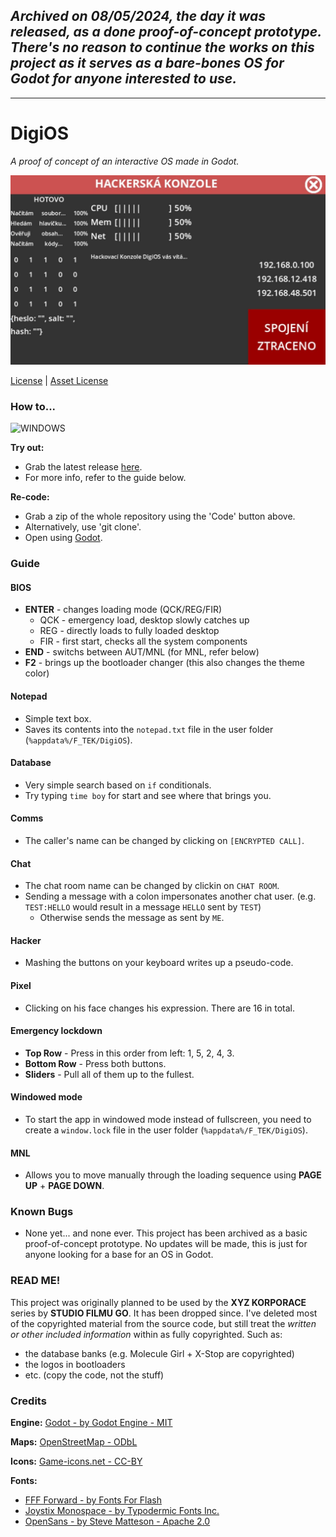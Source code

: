 ## ***Archived on 08/05/2024, the day it was released, as a done proof-of-concept prototype. There's no reason to continue the works on this project as it serves as a bare-bones OS for Godot for anyone interested to use.***

---

# DigiOS

*A proof of concept of an interactive OS made in Godot.*

![Game screenshot](APP.jpg)

[License](https://github.com/FTEdianiaK/digios/blob/main/LICENSE) | [Asset License](https://creativecommons.org/licenses/by-sa/4.0/)

### How to...
![WINDOWS](https://img.shields.io/badge/WINDOWS-blue?style=for-the-badge)

**Try out:**

- Grab the latest release [here](https://github.com/FTEdianiaK/digios/releases/latest).
- For more info, refer to the guide below.

**Re-code:**
- Grab a zip of the whole repository using the 'Code' button above.
- Alternatively, use 'git clone'.
- Open using [Godot](https://godotengine.org/).

### Guide

#### BIOS

- **ENTER** - changes loading mode (QCK/REG/FIR)
  - QCK - emergency load, desktop slowly catches up
  - REG - directly loads to fully loaded desktop
  - FIR - first start, checks all the system components
- **END** - switchs between AUT/MNL (for MNL, refer below)
- **F2** - brings up the bootloader changer (this also changes the theme color)

#### Notepad

- Simple text box.
- Saves its contents into the `notepad.txt` file in the user folder (`%appdata%/F_TEK/DigiOS`).

#### Database

- Very simple search based on `if` conditionals.
- Try typing `time boy` for start and see where that brings you.

#### Comms

- The caller's name can be changed by clicking on `[ENCRYPTED CALL]`.

#### Chat

- The chat room name can be changed by clickin on `CHAT ROOM`.
- Sending a message with a colon impersonates another chat user. (e.g. `TEST:HELLO` would result in a message `HELLO` sent by `TEST`)
  - Otherwise sends the message as sent by `ME`.

#### Hacker

- Mashing the buttons on your keyboard writes up a pseudo-code.

#### Pixel

- Clicking on his face changes his expression. There are 16 in total.

#### Emergency lockdown

- **Top Row** - Press in this order from left: 1, 5, 2, 4, 3.
- **Bottom Row** - Press both buttons.
- **Sliders** - Pull all of them up to the fullest.

#### Windowed mode

- To start the app in windowed mode instead of fullscreen, you need to create a `window.lock` file in the user folder (`%appdata%/F_TEK/DigiOS`).

#### MNL

- Allows you to move manually through the loading sequence using **PAGE UP** + **PAGE DOWN**.

### Known Bugs

- None yet... and none ever. This project has been archived as a basic proof-of-concept prototype. No updates will be made, this is just for anyone looking for a base for an OS in Godot.

### READ ME!

This project was originally planned to be used by the **XYZ KORPORACE** series by **STUDIO FILMU GO**. It has been dropped since. I've deleted most of the copyrighted material from the source code, but still treat the *written or other included information* within as fully copyrighted. Such as:

- the database banks (e.g. Molecule Girl + X-Stop are copyrighted)
- the logos in bootloaders
- etc. (copy the code, not the stuff)

### Credits

**Engine:** [Godot - by Godot Engine - MIT](https://godotengine.org/)

**Maps:** [OpenStreetMap - ODbL](https://www.openstreetmap.org)

**Icons:** [Game-icons.net - CC-BY](https://game-icons.net/)

**Fonts:**

- [FFF Forward - by Fonts For Flash](https://www.1001fonts.com/fff-forward-font.html)
- [Joystix Monospace - by Typodermic Fonts Inc.](https://www.1001fonts.com/joystix-font.html)
- [OpenSans - by Steve Matteson - Apache 2.0](https://www.1001fonts.com/open-sans-font.html)